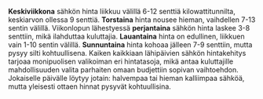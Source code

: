 **Keskiviikkona** sähkön hinta liikkuu välillä 6-12 senttiä kilowattitunnilta, keskiarvon ollessa 9 senttiä. **Torstaina** hinta nousee hieman, vaihdellen 7-13 sentin välillä. Viikonlopun lähestyessä **perjantaina** sähkön hinta laskee 3-8 senttiin, mikä ilahduttaa kuluttajia. **Lauantaina** hinta on edullinen, liikkuen vain 1-10 sentin välillä. **Sunnuntaina** hinta kohoaa jälleen 7-9 senttiin, mutta pysyy silti kohtuullisena. Kaiken kaikkiaan lähipäivien sähkön hintakehitys tarjoaa monipuolisen valikoiman eri hintatasoja, mikä antaa kuluttajille mahdollisuuden valita parhaiten omaan budjettiin sopivan vaihtoehdon. Jokaiselle päivälle löytyy jotain: halvempaa tai hieman kalliimpaa sähköä, mutta yleisesti ottaen hinnat pysyvät kohtuullisina.